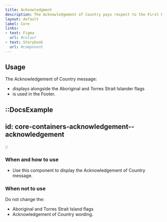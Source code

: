 ```yaml
---
title: Acknowledgment
description: The Acknowledgement of Country pays respect to the First Peoples of Victoria.
layout: default
label: Core
links:
- text: Figma
  url: #colour
- text: Storybook
  url: #component
---
```


## Usage

The Acknowledgement of Country message:

- displays alongside the Aboriginal and Torres Strait Islander flags
- is used in the Footer.

::DocsExample
---
id: core-containers-acknowledgement--acknowledgement
---
::

### When and how to use
- Use this component to display the Acknowledgement of Country message.

### When not to use
Do not change the:

- Aboriginal and Torres Strait Island flags
- Acknowledgement of Country wording.
